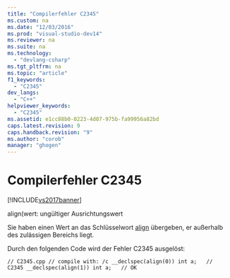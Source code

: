 ```yaml
---
title: "Compilerfehler C2345"
ms.custom: na
ms.date: "12/03/2016"
ms.prod: "visual-studio-dev14"
ms.reviewer: na
ms.suite: na
ms.technology: 
  - "devlang-csharp"
ms.tgt_pltfrm: na
ms.topic: "article"
f1_keywords: 
  - "C2345"
dev_langs: 
  - "C++"
helpviewer_keywords: 
  - "C2345"
ms.assetid: e1cc88b0-0223-4d07-975b-fa99956a82bd
caps.latest.revision: 9
caps.handback.revision: "9"
ms.author: "corob"
manager: "ghogen"
---
```

# Compilerfehler C2345
[!INCLUDE[vs2017banner](../../assembler/inline/includes/vs2017banner.md)]

align\(wert: ungültiger Ausrichtungswert  
  
 Sie haben einen Wert an das Schlüsselwort [align](../../cpp/align-cpp.md) übergeben, er außerhalb des zulässigen Bereichs liegt.  
  
 Durch den folgenden Code wird der Fehler C2345 ausgelöst:  
  
```  
// C2345.cpp // compile with: /c __declspec(align(0)) int a;   // C2345 __declspec(align(1)) int a;   // OK  
```